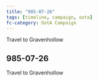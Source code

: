 ```yaml
---
title: "985-07-26"
tags: [timeline, campaign, oota]
fc-category: OotA Campaign
---
```

<span class='ob-timelines'
	data-date='985-07-26-00'
	data-title='Campaign: NAGA Adventures'
	data-class='orange'> Travel to Gravenhollow </span>
## 985-07-26
Travel to Gravenhollow
